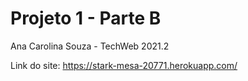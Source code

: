 # Projeto 1 - Parte B

Ana Carolina Souza - TechWeb 2021.2

Link do site: https://stark-mesa-20771.herokuapp.com/
